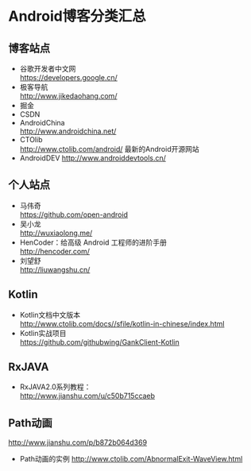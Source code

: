 # Android博客分类汇总

## 博客站点
* 谷歌开发者中文网 <br> https://developers.google.cn/
* 极客导航 <br> http://www.jikedaohang.com/
* 掘金
* CSDN
* AndroidChina <br> http://www.androidchina.net/
* CTOlib <br> http://www.ctolib.com/android/  最新的Android开源网站
* AndroidDEV http://www.androiddevtools.cn/



## 个人站点
* 马伟奇 <br> https://github.com/open-android
* 吴小龙 <br> http://wuxiaolong.me/
* HenCoder：给高级 Android 工程师的进阶手册 <br> http://hencoder.com/
* 刘望舒 <br> http://liuwangshu.cn/


## Kotlin
* Kotlin文档中文版本 <br>
http://www.ctolib.com/docs//sfile/kotlin-in-chinese/index.html
* Kotlin实战项目 <br>
https://github.com/githubwing/GankClient-Kotlin



## RxJAVA
* RxJAVA2.0系列教程： <br>
http://www.jianshu.com/u/c50b715ccaeb


## Path动画
http://www.jianshu.com/p/b872b064d369

* Path动画的实例
http://www.ctolib.com/AbnormalExit-WaveView.html

